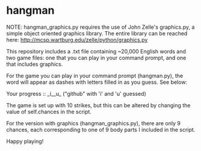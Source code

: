 # hangman

NOTE: hangman_graphics.py requires the use of John Zelle's graphics.py, a simple object oriented graphics library. The entire library can be reached here: http://mcsp.wartburg.edu/zelle/python/graphics.py

This repository includes a .txt file containing ~20,000 English words and two game files: one that you can play in your command prompt, and one that includes graphics.

For the game you can play in your command prompt (hangman.py), the word will appear as dashes with letters filled in as you guess. See below:

Your progress :: \_i__u\_ ("github" with 'i' and 'u' guessed)

The game is set up with 10 strikes, but this can be altered by changing the value of self.chances in the script.

For the version with graphics (hangman_graphics.py), there are only 9 chances, each corresponding to one of 9 body parts I included in the script. 

Happy playing!
